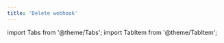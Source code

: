 ```yaml
---
title: 'Delete webhook'
---
```

import Tabs from '@theme/Tabs';
import TabItem from '@theme/TabItem';